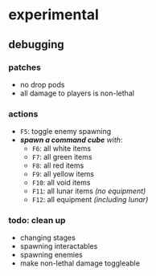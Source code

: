 # experimental

## debugging

### patches
- no drop pods
- all damage to players is non-lethal

### actions
- `F5`: toggle enemy spawning
- ***spawn a command cube** with*:
    - `F6`: all white items
    - `F7`: all green items
    - `F8`: all red items
    - `F9`: all yellow items
    - `F10`: all void items
    - `F11`: all lunar items *(no equipment)*
    - `F12`: all equipment *(including lunar)*

### todo: clean up
- changing stages
- spawning interactables
- spawning enemies
- make non-lethal damage toggleable
